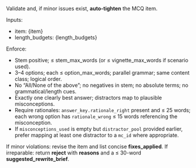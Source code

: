 Validate and, if minor issues exist, **auto-tighten** the MCQ item.

Inputs:
- item: {item}
- length_budgets: {length_budgets}

Enforce:
- Stem positive; ≤ stem_max_words (or ≤ vignette_max_words if scenario used).
- 3–4 options; each ≤ option_max_words; parallel grammar; same content class; logical order.
- No “All/None of the above”; no negatives in stem; no absolute terms; no grammatical/length cues.
- Exactly one clearly best answer; distractors map to plausible misconceptions.
- Require rationales: `answer_key.rationale_right` present and ≤ 25 words; each wrong option has `rationale_wrong` ≤ 15 words referencing the misconception.
- If `misconceptions_used` is empty but `distractor_pool` provided earlier, prefer mapping at least one distractor to a `mc_id` where appropriate.

If minor violations: revise the item and list concise **fixes_applied**.
If irreparable: return **reject** with **reasons** and a ≤ 30-word **suggested_rewrite_brief**.
